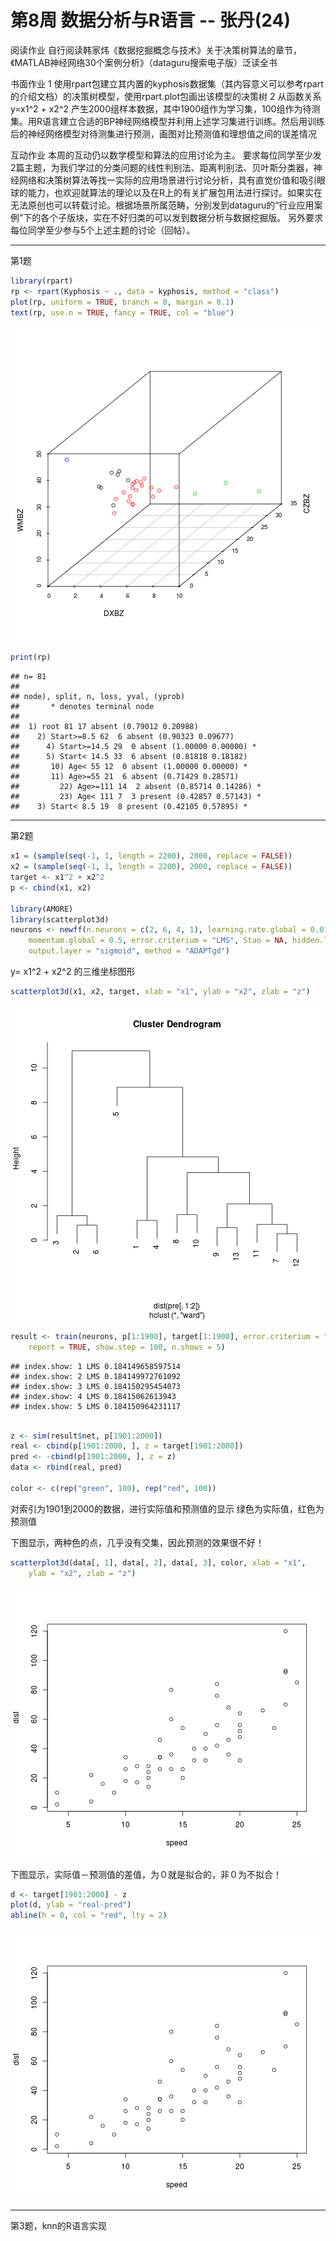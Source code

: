 第8周 数据分析与R语言  -- 张丹(24)
========================================================
阅读作业 
自行阅读韩家炜《数据挖掘概念与技术》关于决策树算法的章节，《MATLAB神经网络30个案例分析》（dataguru搜索电子版）泛读全书 

书面作业 
1 使用rpart包建立其内置的kyphosis数据集（其内容意义可以参考rpart的介绍文档）的决策树模型，使用rpart.plot包画出该模型的决策树 
2 从函数关系y=x1^2 + x2^2 产生2000组样本数据，其中1900组作为学习集，100组作为待测集。用R语言建立合适的BP神经网络模型并利用上述学习集进行训练。然后用训练后的神经网络模型对待测集进行预测，画图对比预测值和理想值之间的误差情况 

互动作业 
本周的互动仍以数学模型和算法的应用讨论为主。 
要求每位同学至少发2篇主题，为我们学过的分类问题的线性判别法、距离判别法、贝叶斯分类器，神经网络和决策树算法等找一实际的应用场景进行讨论分析，具有直觉价值和吸引眼球的能力，也欢迎就算法的理论以及在R上的有关扩展包用法进行探讨。如果实在无法原创也可以转载讨论。根据场景所属范畴，分别发到dataguru的“行业应用案例”下的各个子版块，实在不好归类的可以发到数据分析与数据挖掘版。 
另外要求每位同学至少参与5个上述主题的讨论（回帖）。

------------------------------------------
第1题


```r
library(rpart)
rp <- rpart(Kyphosis ~ ., data = kyphosis, method = "class")
plot(rp, uniform = TRUE, branch = 0, margin = 0.1)
text(rp, use.n = TRUE, fancy = TRUE, col = "blue")
```

![plot of chunk unnamed-chunk-1](figure/unnamed-chunk-1.png) 

```r
print(rp)
```

```
## n= 81 
## 
## node), split, n, loss, yval, (yprob)
##       * denotes terminal node
## 
##  1) root 81 17 absent (0.79012 0.20988)  
##    2) Start>=8.5 62  6 absent (0.90323 0.09677)  
##      4) Start>=14.5 29  0 absent (1.00000 0.00000) *
##      5) Start< 14.5 33  6 absent (0.81818 0.18182)  
##       10) Age< 55 12  0 absent (1.00000 0.00000) *
##       11) Age>=55 21  6 absent (0.71429 0.28571)  
##         22) Age>=111 14  2 absent (0.85714 0.14286) *
##         23) Age< 111 7  3 present (0.42857 0.57143) *
##    3) Start< 8.5 19  8 present (0.42105 0.57895) *
```




-------------------------------------------
第2题


```r
x1 = (sample(seq(-1, 1, length = 2200), 2000, replace = FALSE))
x2 = (sample(seq(-1, 1, length = 2200), 2000, replace = FALSE))
target <- x1^2 + x2^2
p <- cbind(x1, x2)

library(AMORE)
library(scatterplot3d)
neurons <- newff(n.neurons = c(2, 6, 4, 1), learning.rate.global = 0.01, 
    momentum.global = 0.5, error.criterium = "LMS", Stao = NA, hidden.layer = "sigmoid", 
    output.layer = "sigmoid", method = "ADAPTgd")
```



y= x1^2 + x2^2 的三维坐标图形


```r
scatterplot3d(x1, x2, target, xlab = "x1", ylab = "x2", zlab = "z")
```

![plot of chunk unnamed-chunk-3](figure/unnamed-chunk-3.png) 

```r
result <- train(neurons, p[1:1900], target[1:1900], error.criterium = "LMS", 
    report = TRUE, show.step = 100, n.shows = 5)
```

```
## index.show: 1 LMS 0.184149658597514 
## index.show: 2 LMS 0.184149972761092 
## index.show: 3 LMS 0.184150295454073 
## index.show: 4 LMS 0.18415062613943 
## index.show: 5 LMS 0.184150964231117 
```

```r

z <- sim(result$net, p[1901:2000])
real <- cbind(p[1901:2000, ], z = target[1901:2000])
pred <- -cbind(p[1901:2000, ], z = z)
data <- rbind(real, pred)

color <- c(rep("green", 100), rep("red", 100))
```



对索引为1901到2000的数据，进行实际值和预测值的显示
绿色为实际值，红色为预测值

下图显示，两种色的点，几乎没有交集，因此预测的效果很不好！


```r
scatterplot3d(data[, 1], data[, 2], data[, 3], color, xlab = "x1", 
    ylab = "x2", zlab = "z")
```

![plot of chunk unnamed-chunk-4](figure/unnamed-chunk-4.png) 


下图显示，实际值－预测值的差值，为０就是拟合的，非０为不拟合！


```r
d <- target[1901:2000] - z
plot(d, ylab = "real-pred")
abline(h = 0, col = "red", lty = 2)
```

![plot of chunk unnamed-chunk-5](figure/unnamed-chunk-5.png) 


--------------------------------------------------
第3题，knn的R语言实现



